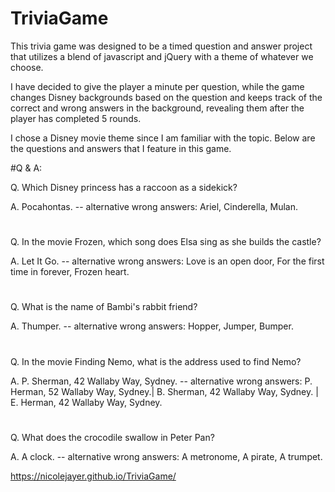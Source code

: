 # TriviaGame

This trivia game was designed to be a timed question and answer project that
utilizes a blend of javascript and jQuery with a theme of whatever we choose.

I have decided to give the player a minute per question, while the game changes Disney backgrounds
based on the question and keeps track of the correct and wrong answers in the background, revealing
them after the player has completed 5 rounds.

I chose a Disney movie theme since I am familiar with the topic. Below are the questions
and answers that I feature in this game.


#Q & A:

Q. Which Disney princess has a raccoon as a sidekick?

A. Pocahontas.
    -- alternative wrong answers: Ariel, Cinderella, Mulan.

#

Q. In the movie Frozen, which song does Elsa sing as she builds the castle?

A. Let It Go.
    -- alternative wrong answers: Love is an open door, For the first time in forever, Frozen heart.

#

Q. What is the name of Bambi's rabbit friend?

A. Thumper.
    -- alternative wrong answers: Hopper, Jumper, Bumper.

#

Q. In the movie Finding Nemo, what is the address used to find Nemo?

A. P. Sherman, 42 Wallaby Way, Sydney.
    -- alternative wrong answers: P. Herman, 52 Wallaby Way, Sydney.| B. Sherman, 42 Wallaby Way, Sydney. | E. Herman, 42 Wallaby Way, Sydney.

#

Q. What does the crocodile swallow in Peter Pan?

A. A clock.
    -- alternative wrong answers: A metronome, A pirate, A trumpet.
    
 
 https://nicolejayer.github.io/TriviaGame/
